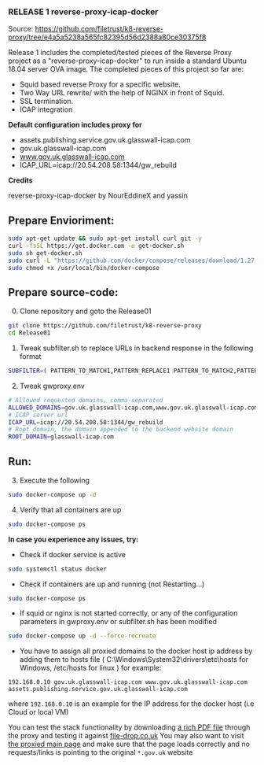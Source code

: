### RELEASE 1 reverse-proxy-icap-docker
Source: https://github.com/filetrust/k8-reverse-proxy/tree/e4a5a5238a565fc82395d56d2388a80ce30375f8

Release 1 includes the completed/tested pieces of the Reverse Proxy project as a "reverse-proxy-icap-docker" to run inside a standard Ubuntu 18.04 server OVA image. The completed pieces of this project so far are:

- Squid based reverse Proxy for a specific website.
- Two Way URL rewrite/ with the help of NGINX in front of Squid.
- SSL termination.
- ICAP integration

**Default configuration includes proxy for**
- assets.publishing.service.gov.uk.glasswall-icap.com
- gov.uk.glasswall-icap.com
- www.gov.uk.glasswall-icap.com
- ICAP_URL=icap://20.54.208.58:1344/gw_rebuild



**Credits**

reverse-proxy-icap-docker by NourEddineX and yassin


## Prepare Envioriment:

``` bash
sudo apt-get update && sudo apt-get install curl git -y
curl -fsSL https://get.docker.com -o get-docker.sh
sudo sh get-docker.sh
sudo curl -L "https://github.com/docker/compose/releases/download/1.27.0/docker-compose-$(uname -s)-$(uname -m)" -o /usr/local/bin/docker-compose
sudo chmod +x /usr/local/bin/docker-compose
```



## Prepare source-code:

0. Clone repository and goto the Release01

```bash
git clone https://github.com/filetrust/k8-reverse-proxy
cd Release01
```

1. Tweak subfilter.sh to replace URLs in backend response in the following format

```bash
SUBFILTER=( PATTERN_TO_MATCH1,PATTERN_REPLACE1 PATTERN_TO_MATCH2,PATTERN_REPLACE2 )
```

2. Tweak gwproxy.env 

```bash
# Allowed requested domains, comma-separated
ALLOWED_DOMAINS=gov.uk.glasswall-icap.com,www.gov.uk.glasswall-icap.com,assets.publishing.service.gov.uk.glasswall-icap.com
# ICAP server url
ICAP_URL=icap://20.54.208.58:1344/gw_rebuild
# Root domain, the domain appended to the backend website domain
ROOT_DOMAIN=glasswall-icap.com
```

## Run:

3. Execute the following
```bash
sudo docker-compose up -d
```

4. Verify that all containers are up
```bash
sudo docker-compose ps
```

**In case you experience any issues, try:**

- Check if docker service is active
``` bash
sudo systemctl status docker
```

- Check if containers are up and running (not Restarting...)
``` bash
sudo docker-compose ps
```

- If squid or nginx is not started correctly, or any of the configuration parameters in gwproxy.env or subfilter.sh has been modified
``` bash
sudo docker-compose up -d --force-recreate
```

- You have to assign all proxied domains to the docker host ip address by adding them to hosts file ( C:\Windows\System32\drivers\etc\hosts for Windows, /etc/hosts for linux )
for example: 

```
192.168.0.10 gov.uk.glasswall-icap.com www.gov.uk.glasswall-icap.com assets.publishing.service.gov.uk.glasswall-icap.com
```
where `192.168.0.10` is an example for the IP address for the docker host (i.e Cloud or local VM)

You can test the stack functionality by downloading [a rich PDF file](https://assets.publishing.service.gov.uk.glasswall-icap.com/government/uploads/system/uploads/attachment_data/file/901225/uk-internal-market-white-paper.pdf) through the proxy and testing it against [file-drop.co.uk](https://file-drop.co.uk)
You may also want to visit [the proxied main page](https://www.gov.uk.glasswall-icap.com/) and make sure that the page loads correctly and no requests/links is pointing to the original `*.gov.uk` website
